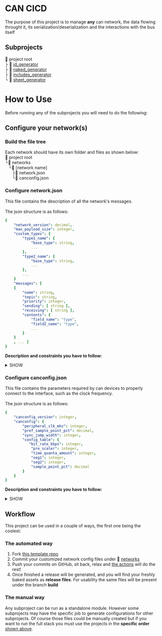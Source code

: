 # CAN CICD
The purpose of this project is to manage **any** can network, the data flowing throught it, its serialization/deserialization
and the interactions with the bus itself

## Subprojects
:open_file_folder: project root\
  ├ :open_file_folder: [id_generator](id_generator)\
  ├ :open_file_folder: [naked_generator](naked_generator)\
  ├ :open_file_folder: [includes_generator](includes_generator)\
  └ :open_file_folder: [sheet_generator](sheet_generator)

# How to Use
Before running any of the subprojects you will need to do the following:

## Configure your network(s)
### Build the file tree
Each network should have its own folder and files as shown below:\
:open_file_folder: project root\
└:open_file_folder: networks\
&nbsp;&nbsp;&nbsp;└:open_file_folder: [network name]\
&nbsp;&nbsp;&nbsp;&nbsp;&nbsp;&nbsp;├:page_with_curl: network.json\
&nbsp;&nbsp;&nbsp;&nbsp;&nbsp;&nbsp;└:page_with_curl: canconfig.json

### Configure network.json
This file contains the description of all the network's messages.\
\
The json structure is as follows:
```yaml
{
    "network_version": decimal,
    "max_payload_size": integer,
    "custom_types": {
        "type1_name": {
            "base_type": string,
            ...
        },
        "type2_name": {
            "base_type": string,
            ...
        },
        ...
    }
    "messages": [ 
    {
        "name": string,
        "topic": string,
        "priority": integer,
        "sending": [ string ],
        "receiving": [ string ],
        "contents": {
            "field_name": "type",
            "field2_name": "type",
            ...
        }
    }
    , ... ]
}
```

**Description and constraints you have to follow:**
<details><summary>SHOW</summary>

### Fields for each custom type in "custom_types"
TODO

### Fields for each message in "messages"
Keywords used:
+ **Required**: this field must be present
+ **Required by**: indicates that the field must be present if the specified submodule is used
+ **Used by**: indicates that the field can either be present or omitted and that is used by the
  specified submodule
+ **Not required**: the field can be omitted
---
```yaml
"name": string
```
Required.

This field **must be unique** for each message, and should contain only UPPERCASE letters and "_"
___

```yaml
"topic": string
```
Required by: [id_generator](id_generator)

This field can be the same across **at most 64 messages**, meaning a topic can contain at most 64 messages.
The characters you should use are all UPPERCASE letters and "_", additionally it can't be named FIXED_IDS as it is
a reserved topic used internally.\
Messages should be subdivided in topics keeping in mind that the topic will be used by CAN devices to discriminate 
whether a message is interesting or not.
___

```yaml
"priority": int
```
Required by: [id_generator](id_generator)

This field can can be an **integer from 0 to 7**, the higher the value the more important the message.
You can have **at most 8 messages** with the same combination of **priority and topic**, if you have more you must create a new topic or assign a different priority to some of them.
___

```yaml
"sending": [string]
```
Not required.

This field indicates the sending device(s), **can be more than one**.\
The characters you should use are all UPPERCASE letters and "_".
If there is more than one sending device insert each one as a different array element.\
If there is only one sending device use an array with a single element.
___

```yaml
"receiving": [string]
```
Not required.

This field indicates the receiving device(s), **can be more than one**.\
The characters you should use are all UPPERCASE letters and "_".
If there is more than one receiving device insert each one as a different array element.\
If there is only one receiving device use an array with a single element.
___

```yaml
"description": string
```
Used by: [includes-generator](includes-generator)

This field contains a description for the message, the description will be included as a comment
in the generated files.
___

```yaml
"contents": {
    "field_name_1": "type",
    "field_name_2": "type",
    ...
}
```

Required by: [naked_generator](naked_generator)


This field describes the message's payload, can be left empty. The overall size can be **at most 8 bytes**.\
Each value contained in the payload must be indicated with its name and its type.\
The field name must satisfy this regex: `^[a-z][a-z0-9_]*$`.\
The type can be one of the following:
+ 1 byte: `bool, int8, uint8`
+ 2 bytes: `int16, uint16`
+ 4 bytes: `int32, uint32, float32`
+ 8 bytes: `int64, uint64, float64`

In addition you may also use an `enum` which has a size of 1 byte:
```yaml
"contents": {
    "field1_name": ["ITEM1", "ITEM2", ...]             // Concise syntax
    "Enum_name: field2_name": ["ITEM1", "ITEM2", ...]  // Complete syntax
}
```

The complete syntax describes the enum type name and the actual field name.
Enum name must start with an Uppercase letter and may contain lowercase letters, 
numbers and "_".
Enum type name and field name must be separated by ": ".\
In the concise version you don't need to specify the enum's name as it will be created internally
by capitalizing the field name's first letter.

`field1_name: [...]` will result in an enum called `Field1_name`.

If the same enum (same name, same items) is used multiple times within the same message or across 
different messages it will be represented with a single enum type, however items differences will 
result in an error.
</details>


### Configure canconfig.json
This file contains the parameters required by can devices to properly connect to the interface,
such as the clock frequency.\
\
The json structure is as follows:
```yaml
{
    "canconfig_version": integer,
    "canconfig": { 
        "peripheral_clk_mhz": integer,
        "pref_sample_point_pct": decimal,
        "sync_jump_width": integer,
        "config_table": {
           "bit_rate_kbps": integer,
            "pre_scaler": integer,
            "time_quanta_amount": integer,
            "seg1": integer,
            "seg2": integer,
            "sample_point_pct": decimal     
        }    
    }
}
```

**Description and constraints you have to follow:**
<details><summary>SHOW</summary>

#TODO

</details>


## Workflow
This project can be used in a couple of ways, the first one being the coolest:
### The automated way
1. Fork [this template repo](https://github.com/zabealbe/can-cicd-custom)
2. Commit your customized network config files under **:open_file_folder:** [networks](https://github.com/zabealbe/can-cicd-custom/networks)
3. Push your commits on GitHub, sit back, relax and [the actions](https://github.com/zabealbe/can-cicd/blob/master/.github/workflows/) will do the rest!
4. Once finished a release will be generated, and you will find your freshly baked assets as **release files**. For usability the same files will be present under the branch **build**


### The manual way
Any subproject can be run as a standalone module. However some subprojects may have the specific job to generate configurations
for other subprojects. Of course those files could be manually created but if you want to run the full stack you
must use the projects in the **specific order** [shown above](#subprojects).
